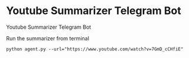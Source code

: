 # Youtube Summarizer Telegram Bot
Youtube Summarizer Telegram Bot

Run the summarizer from terminal

`python agent.py --url="https://www.youtube.com/watch?v=7GmD_cCHfiE"`
